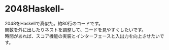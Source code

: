 # 2048Haskell-
2048をHaskellで真似た。約80行のコードです。  
関数を外に出したりネストを調整して、コードを見やすくしたいです。  
時間があれば、スコア機能の実装とインターフェースと入出力を向上させたいです。
